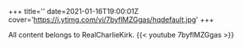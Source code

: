 +++
title=''
date=2021-01-16T19:00:01Z
cover='https://i.ytimg.com/vi/7byflMZGgas/hqdefault.jpg'
+++

All content belongs to RealCharlieKirk.
{{< youtube 7byflMZGgas >}}
